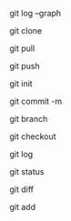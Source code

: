 git log –graph

git clone

git pull

git push

git init

git commit -m

git branch

git checkout

git log

git status

git diff

git add

